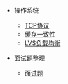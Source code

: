- 操作系统
  - [TCP协议](others/system/tcp.md)
  - [缓存一致性](others/system/balancetree.md)
  - [LVS负载均衡](others/system/lvs.md)
  
- 面试题整理

  - [面试题](others/system/qa.md)
